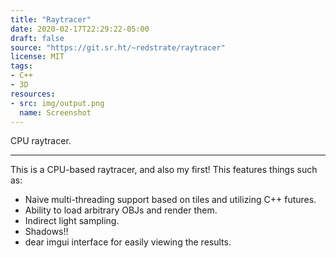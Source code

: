 ```yaml
---
title: "Raytracer"
date: 2020-02-17T22:29:22-05:00
draft: false
source: "https://git.sr.ht/~redstrate/raytracer"
license: MIT
tags:
- C++
- 3D
resources:
- src: img/output.png
  name: Screenshot
---
```


CPU raytracer.

<!--more-->
---

This is a CPU-based raytracer, and also my first! This features things such as:

* Naive multi-threading support based on tiles and utilizing C++ futures.
* Ability to load arbitrary OBJs and render them.
* Indirect light sampling.
* Shadows!!
* dear imgui interface for easily viewing the results.